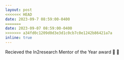 ```yaml
---
layout: post
<<<<<<< HEAD
date: 2023-09-7 08:59:00-0400
=======
date: 2023-09-07 08:59:00-0400
>>>>>>> a34fd0c1209d0d3e3d1c0cb7c0e1242b86421a7a
inline: true
---
```

Recieved the In2research Mentor of the Year award 🎉 🍊
 
